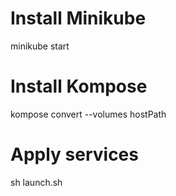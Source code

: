 # Install Minikube
minikube start
# Install Kompose
kompose convert --volumes hostPath
# Apply services
sh launch.sh


